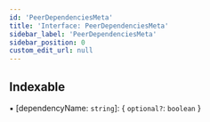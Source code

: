 ```yaml
---
id: 'PeerDependenciesMeta'
title: 'Interface: PeerDependenciesMeta'
sidebar_label: 'PeerDependenciesMeta'
sidebar_position: 0
custom_edit_url: null
---
```


## Indexable

▪ [dependencyName: `string`]: { `optional?`: `boolean` }
